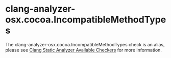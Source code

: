 # clang-analyzer-osx.cocoa.IncompatibleMethodTypes

The clang-analyzer-osx.cocoa.IncompatibleMethodTypes check is an alias,
please see [Clang Static Analyzer Available
Checkers](https://clang.llvm.org/docs/analyzer/checkers.html#osx-cocoa-incompatiblemethodtypes)
for more information.
